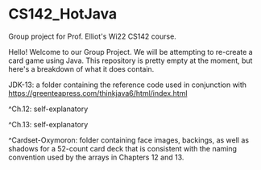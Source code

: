 # CS142_HotJava
Group project for Prof. Elliot's Wi22 CS142 course.

Hello!
Welcome to our Group Project. We will be attempting to re-create a card game using Java. 
This repository is pretty empty at the moment, but here's a breakdown of what it does contain.

JDK-13: a folder containing the reference code used in conjunction with https://greenteapress.com/thinkjava6/html/index.html

^Ch.12: self-explanatory

^Ch.13: self-explanatory 

^Cardset-Oxymoron: folder containing face images, backings, as well as shadows for a 52-count card deck that is consistent with the naming convention used by the arrays in Chapters 12 and 13.
  
